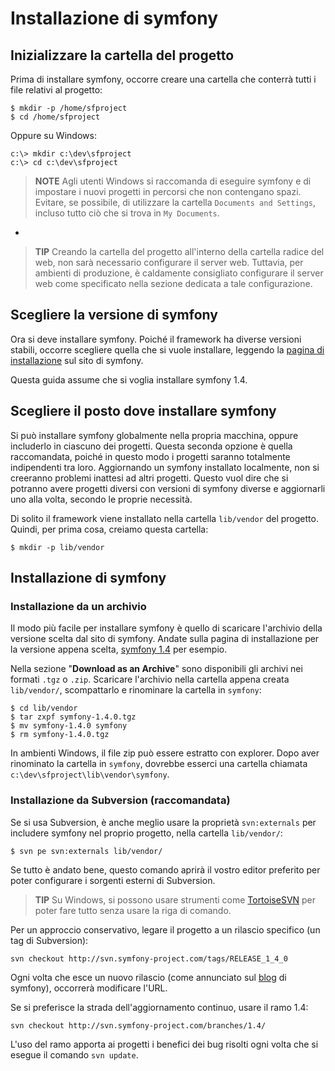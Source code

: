 Installazione di symfony
========================

Inizializzare la cartella del progetto
--------------------------------------

Prima di installare symfony, occorre creare una cartella che conterrà tutti
i file relativi al progetto:

    $ mkdir -p /home/sfproject
    $ cd /home/sfproject

Oppure su Windows:

    c:\> mkdir c:\dev\sfproject
    c:\> cd c:\dev\sfproject

>**NOTE**
>Agli utenti Windows si raccomanda di eseguire symfony e di impostare i nuovi
>progetti in percorsi che non contengano spazi.
>Evitare, se possibile, di utilizzare la cartella `Documents and Settings`,
>incluso tutto ciò che si trova in `My Documents`.

-

>**TIP**
>Creando la cartella del progetto all'interno della cartella radice del web, non sarà
>necessario configurare il server web. Tuttavia, per ambienti di produzione,
>è caldamente consigliato configurare il server web come specificato nella
>sezione dedicata a tale configurazione.

Scegliere la versione di symfony
--------------------------------

Ora si deve installare symfony. Poiché il framework ha diverse versioni
stabili, occorre scegliere quella che si vuole installare, leggendo la
[pagina di installazione](http://www.symfony-project.org/installation) sul
sito di symfony.

Questa guida assume che si voglia installare symfony 1.4.

Scegliere il posto dove installare symfony
------------------------------------------

Si può installare symfony globalmente nella propria macchina, oppure
includerlo in ciascuno dei progetti. Questa seconda opzione è quella
raccomandata, poiché in questo modo i progetti saranno totalmente
indipendenti tra loro. Aggiornando un symfony installato localmente,
non si creeranno problemi inattesi ad altri progetti. Questo vuol dire
che si potranno avere progetti diversi con versioni di symfony diverse
e aggiornarli uno alla volta, secondo le proprie necessità.

Di solito il framework viene installato nella cartella `lib/vendor`
del progetto. Quindi, per prima cosa, creiamo questa cartella:

    $ mkdir -p lib/vendor


Installazione di symfony
------------------------

### Installazione da un archivio

Il modo più facile per installare symfony è quello di scaricare l'archivio
della versione scelta dal sito di symfony. Andate sulla pagina di installazione
per la versione appena scelta,
[symfony 1.4](http://www.symfony-project.org/installation/1_4) per esempio.

Nella sezione "**Download as an Archive**" sono disponibili gli archivi nei formati
`.tgz` o `.zip`. Scaricare l'archivio nella cartella appena creata 
`lib/vendor/`, scompattarlo e rinominare la cartella in `symfony`:

    $ cd lib/vendor
    $ tar zxpf symfony-1.4.0.tgz
    $ mv symfony-1.4.0 symfony
    $ rm symfony-1.4.0.tgz

In ambienti Windows, il file zip può essere estratto con explorer. Dopo aver
rinominato la cartella in `symfony`, dovrebbe esserci una cartella chiamata
`c:\dev\sfproject\lib\vendor\symfony`.

### Installazione da Subversion (raccomandata)

Se si usa Subversion, è anche meglio usare la proprietà `svn:externals`
per includere symfony nel proprio progetto, nella cartella `lib/vendor/`:

    $ svn pe svn:externals lib/vendor/

Se tutto è andato bene, questo comando aprirà il vostro editor preferito
per poter configurare i sorgenti esterni di Subversion.

>**TIP**
>Su Windows, si possono usare strumenti come [TortoiseSVN](http://tortoisesvn.net/)
>per poter fare tutto senza usare la riga di comando.

Per un approccio conservativo, legare il progetto a un rilascio specifico
(un tag di Subversion):

    svn checkout http://svn.symfony-project.com/tags/RELEASE_1_4_0

Ogni volta che esce un nuovo rilascio (come annunciato sul
[blog](http://www.symfony-project.org/blog/) di symfony), occorrerà
modificare l'URL.

Se si preferisce la strada dell'aggiornamento continuo, usare il ramo 1.4:

    svn checkout http://svn.symfony-project.com/branches/1.4/

L'uso del ramo apporta ai progetti i benefici dei bug risolti ogni volta
che si esegue il comando `svn update`.
